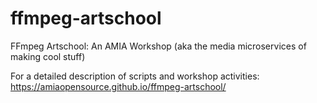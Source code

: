# ffmpeg-artschool
FFmpeg Artschool: An AMIA Workshop (aka the media microservices of making cool stuff)

For a detailed description of scripts and workshop activities: https://amiaopensource.github.io/ffmpeg-artschool/
